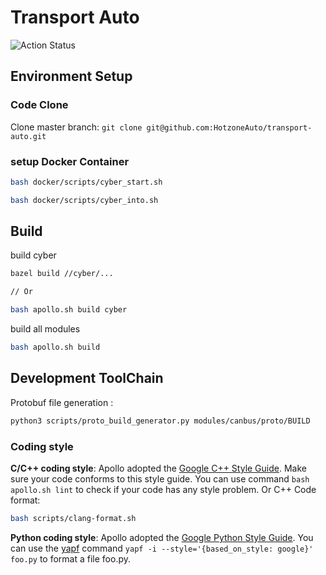 # Transport Auto

![Action Status](https://github.com/HotzoneAuto/transport-auto/workflows/transport/badge.svg)
## Environment Setup

### Code Clone

Clone master branch:  `git clone git@github.com:HotzoneAuto/transport-auto.git`

### setup Docker Container

```bash
bash docker/scripts/cyber_start.sh
```

```bash
bash docker/scripts/cyber_into.sh
```

## Build

build  cyber


```bash
bazel build //cyber/...

// Or

bash apollo.sh build cyber
```

build all modules


```bash
bash apollo.sh build
```


## Development ToolChain

Protobuf file generation :

```bash
python3 scripts/proto_build_generator.py modules/canbus/proto/BUILD

```

### Coding style

**C/C++ coding style**: Apollo adopted the [Google C++ Style Guide](https://google.github.io/styleguide/cppguide.html). Make sure your code conforms to this style guide. You can use command `bash apollo.sh lint` to check if your code has any style problem. Or
C++ Code format:

```bash
bash scripts/clang-format.sh
```

**Python coding style**:  Apollo adopted the [Google Python Style Guide](https://google.github.io/styleguide/pyguide.html). You can use the  [yapf](https://github.com/google/yapf) command `yapf -i --style='{based_on_style: google}' foo.py` to format a file foo.py.